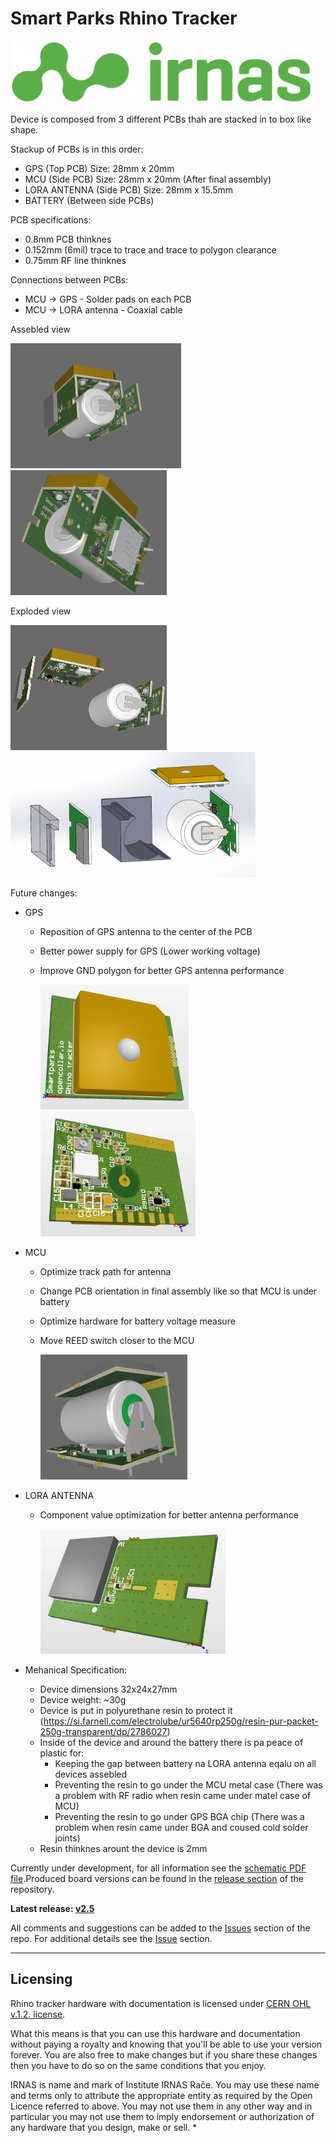 # Smart Parks Rhino Tracker
<img src="https://github.com/IRNAS/smartparks-lion-tracker-hardware/blob/master/04_OUTPUT_FILES/irnas-logotip-rgb-02.png" height="100">

Device is composed from 3 different PCBs thah are stacked in to box like shape.

Stackup of PCBs is in this order:
- GPS (Top PCB)					Size: 28mm x 20mm 
- MCU (Side PCB)				Size: 28mm x 20mm (After final assembly)
- LORA ANTENNA (Side PCB)		Size: 28mm x 15.5mm
- BATTERY (Between side PCBs)

PCB specifications:
- 0.8mm PCB thinknes
- 0.152mm (6mil) trace to trace and trace to polygon clearance
- 0.75mm RF line thinknes

Connections between PCBs:
- MCU -> GPS - Solder pads on each PCB
- MCU -> LORA antenna - Coaxial cable

Assebled view
 
<img src="https://github.com/IRNAS/smartparks-rhino-tracker-hardware/blob/master/11_DOC/Rhino_V2_1_6.png" height="200">			<img src="https://github.com/IRNAS/smartparks-rhino-tracker-hardware/blob/master/11_DOC/Rhino_V2_1_7.png" height="200">			

Exploded view
 
<img src="https://github.com/IRNAS/smartparks-rhino-tracker-hardware/blob/master/11_DOC/Rhino_V2_1_8.png" height="200">			<img src="https://github.com/IRNAS/smartparks-rhino-tracker-hardware/blob/master/11_DOC/Rhino_V2_1_9.png" height="200">

Future changes:
- GPS
	- Reposition of GPS antenna to the center of the PCB
	- Better power supply for GPS (Lower working voltage)
	- Improve GND polygon for better GPS antenna performance	
	
		<img src="https://github.com/IRNAS/smartparks-rhino-tracker-hardware/blob/master/11_DOC/Rhino_V2_1_10.png" height="200">			<img src="https://github.com/IRNAS/smartparks-rhino-tracker-hardware/blob/master/11_DOC/Rhino_V2_1_11.png" height="200">	

- MCU
	- Optimize track path for antenna
	- Change PCB orientation in final assembly like so that MCU is under battery
	- Optimize hardware for battery voltage measure
	- Move REED switch closer to the MCU
	
		<img src="https://github.com/IRNAS/smartparks-rhino-tracker-hardware/blob/master/11_DOC/Rhino_V2_1_12.png" height="200">
		
- LORA ANTENNA
	- Component value optimization for better antenna performance
 	
		<img src="https://github.com/IRNAS/smartparks-rhino-tracker-hardware/blob/master/11_DOC/Rhino_V2_1_13.png" height="200">

- Mehanical Specification:
	- Device dimensions 32x24x27mm
	- Device weight: ~30g
	- Device is put in polyurethane resin to protect it (https://si.farnell.com/electrolube/ur5640rp250g/resin-pur-packet-250g-transparent/dp/2786027)
	- Inside of the device and around the battery there is pa peace of plastic for:
		- Keeping the gap between battery na LORA antenna eqalu on all devices assebled
		- Preventing the resin to go under the MCU metal case (There was a problem with RF radio when resin came under matel case of MCU)
		- Preventing the resin to go under GPS BGA chip (There was a problem when resin came under BGA and coused cold solder joints)
	- Resin thinknes arount the device is 2mm	
 
  
Currently under development, for all information see the [schematic PDF file](https://github.com/IRNAS/smartparks-rhino-tracker-hardware/blob/master/10_OUTPUT_FILES/).Produced board versions can be found in the [release section](https://github.com/IRNAS/smartparks-rhino-tracker-hardware/releases) of the repository.

**Latest release: [v2.5](https://github.com/IRNAS/smartparks-rhino-tracker-hardware)**


All comments and suggestions can be added to the [Issues]() section of the repo. For additional details see the [Issue]() section.

---

## Licensing

Rhino tracker hardware with documentation is licensed under [CERN OHL v.1.2. license](https://www.ohwr.org/licenses/cern-ohl/license_versions/v1.2).

What this means is that you can use this hardware and documentation without paying a royalty and knowing that you'll be able to use your version forever. You are also free to make changes but if you share these changes then you have to do so on the same conditions that you enjoy.

IRNAS is name and mark of Institute IRNAS Rače. You may use these name and terms only to attribute the appropriate entity as required by the Open Licence referred to above. You may not use them in any other way and in particular you may not use them to imply endorsement or authorization of any hardware that you design, make or sell.
*

